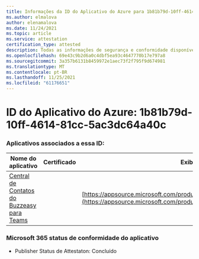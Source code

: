 ```yaml
---
title: Informações da ID do Aplicativo do Azure para 1b81b79d-10ff-4614-81cc-5ac3dc64a40c
ms.author: elmalova
author: elenamalova
ms.date: 11/24/2021
ms.topic: article
ms.service: attestation
certification_type: attested
description: Todas as informações de segurança e conformidade disponíveis para o 1b81b79d-10ff-4614-81cc-5ac3dc64a40c.
ms.openlocfilehash: 69e43c9b2d6a0c4dbf5ea93c4647770b17e797a8
ms.sourcegitcommit: 3a357b6131b8459972e1aec73f2f795f9d674981
ms.translationtype: MT
ms.contentlocale: pt-BR
ms.lasthandoff: 11/25/2021
ms.locfileid: "61176651"
---
```

# <a name="azure-app-id-1b81b79d-10ff-4614-81cc-5ac3dc64a40c"></a>ID do Aplicativo do Azure: 1b81b79d-10ff-4614-81cc-5ac3dc64a40c


### <a name="apps-associated-with-this-id"></a>Aplicativos associados a essa ID:
| **Nome do aplicativo** | **Certificado** | **Exibir no AppSource** |
|--------------|---------------|-----------------------|
| [Central de Contatos do Buzzeasy para Teams](https://docs.microsoft.com/microsoft-365-app-certification/forward/geomant.buzzeasy_teams_contact_center) |  | [https://appsource.microsoft.com/product/office/geomant.buzzeasy_teams_contact_center](https://appsource.microsoft.com/product/office/geomant.buzzeasy_teams_contact_center) |

### <a name="microsoft-365-app-compliance-status"></a>Microsoft 365 status de conformidade do aplicativo
- Publisher Status de Attestaton: Concluído
